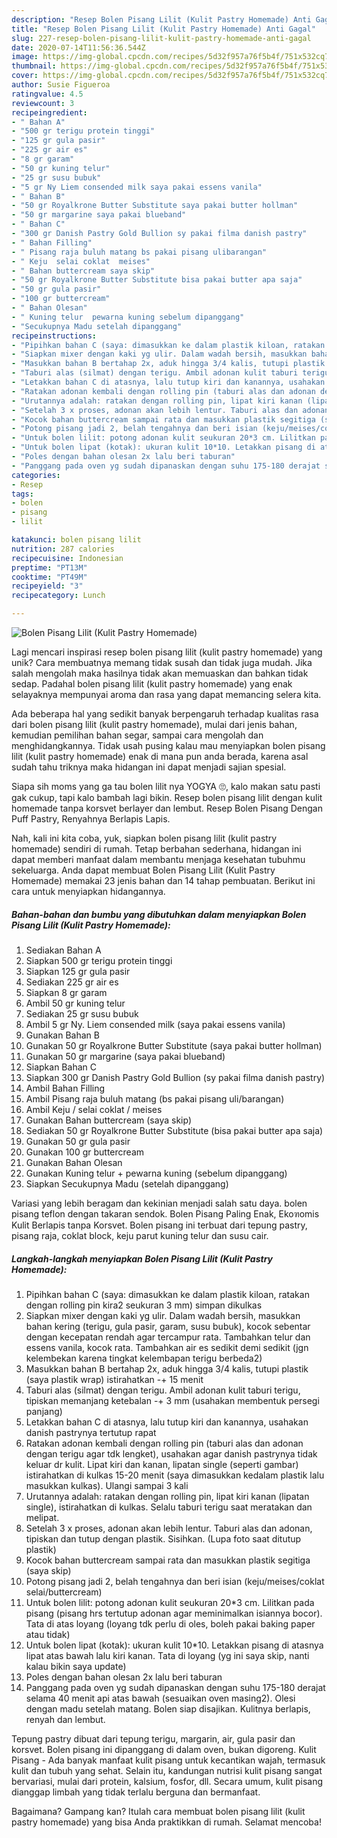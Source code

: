 ```yaml
---
description: "Resep Bolen Pisang Lilit (Kulit Pastry Homemade) Anti Gagal"
title: "Resep Bolen Pisang Lilit (Kulit Pastry Homemade) Anti Gagal"
slug: 227-resep-bolen-pisang-lilit-kulit-pastry-homemade-anti-gagal
date: 2020-07-14T11:56:36.544Z
image: https://img-global.cpcdn.com/recipes/5d32f957a76f5b4f/751x532cq70/bolen-pisang-lilit-kulit-pastry-homemade-foto-resep-utama.jpg
thumbnail: https://img-global.cpcdn.com/recipes/5d32f957a76f5b4f/751x532cq70/bolen-pisang-lilit-kulit-pastry-homemade-foto-resep-utama.jpg
cover: https://img-global.cpcdn.com/recipes/5d32f957a76f5b4f/751x532cq70/bolen-pisang-lilit-kulit-pastry-homemade-foto-resep-utama.jpg
author: Susie Figueroa
ratingvalue: 4.5
reviewcount: 3
recipeingredient:
- " Bahan A"
- "500 gr terigu protein tinggi"
- "125 gr gula pasir"
- "225 gr air es"
- "8 gr garam"
- "50 gr kuning telur"
- "25 gr susu bubuk"
- "5 gr Ny Liem consended milk saya pakai essens vanila"
- " Bahan B"
- "50 gr Royalkrone Butter Substitute saya pakai butter hollman"
- "50 gr margarine saya pakai blueband"
- " Bahan C"
- "300 gr Danish Pastry Gold Bullion sy pakai filma danish pastry"
- " Bahan Filling"
- " Pisang raja buluh matang bs pakai pisang ulibarangan"
- " Keju  selai coklat  meises"
- " Bahan buttercream saya skip"
- "50 gr Royalkrone Butter Substitute bisa pakai butter apa saja"
- "50 gr gula pasir"
- "100 gr buttercream"
- " Bahan Olesan"
- " Kuning telur  pewarna kuning sebelum dipanggang"
- "Secukupnya Madu setelah dipanggang"
recipeinstructions:
- "Pipihkan bahan C (saya: dimasukkan ke dalam plastik kiloan, ratakan dengan rolling pin kira2 seukuran 3 mm) simpan dikulkas"
- "Siapkan mixer dengan kaki yg ulir. Dalam wadah bersih, masukkan bahan kering (terigu, gula pasir, garam, susu bubuk), kocok sebentar dengan kecepatan rendah agar tercampur rata. Tambahkan telur dan essens vanila, kocok rata. Tambahkan air es sedikit demi sedikit (jgn kelembekan karena tingkat kelembapan terigu berbeda2)"
- "Masukkan bahan B bertahap 2x, aduk hingga 3/4 kalis, tutupi plastik (saya plastik wrap) istirahatkan -+ 15 menit"
- "Taburi alas (silmat) dengan terigu. Ambil adonan kulit taburi terigu, tipiskan memanjang ketebalan -+ 3 mm (usahakan membentuk persegi panjang)"
- "Letakkan bahan C di atasnya, lalu tutup kiri dan kanannya, usahakan danish pastrynya tertutup rapat"
- "Ratakan adonan kembali dengan rolling pin (taburi alas dan adonan dengan terigu agar tdk lengket), usahakan agar danish pastrynya tidak keluar dr kulit. Lipat kiri dan kanan, lipatan single (seperti gambar) istirahatkan di kulkas 15-20 menit (saya dimasukkan kedalam plastik lalu masukkan kulkas). Ulangi sampai 3 kali"
- "Urutannya adalah: ratakan dengan rolling pin, lipat kiri kanan (lipatan single), istirahatkan di kulkas. Selalu taburi terigu saat meratakan dan melipat."
- "Setelah 3 x proses, adonan akan lebih lentur. Taburi alas dan adonan, tipiskan dan tutup dengan plastik. Sisihkan. (Lupa foto saat ditutup plastik)"
- "Kocok bahan buttercream sampai rata dan masukkan plastik segitiga (saya skip)"
- "Potong pisang jadi 2, belah tengahnya dan beri isian (keju/meises/coklat selai/buttercream)"
- "Untuk bolen lilit: potong adonan kulit seukuran 20*3 cm. Lilitkan pada pisang (pisang hrs tertutup adonan agar meminimalkan isiannya bocor). Tata di atas loyang (loyang tdk perlu di oles, boleh pakai baking paper atau tidak)"
- "Untuk bolen lipat (kotak): ukuran kulit 10*10. Letakkan pisang di atasnya lipat atas bawah lalu kiri kanan. Tata di loyang (yg ini saya skip, nanti kalau bikin saya update)"
- "Poles dengan bahan olesan 2x lalu beri taburan"
- "Panggang pada oven yg sudah dipanaskan dengan suhu 175-180 derajat selama 40 menit api atas bawah (sesuaikan oven masing2). Olesi dengan madu setelah matang. Bolen siap disajikan. Kulitnya berlapis, renyah dan lembut."
categories:
- Resep
tags:
- bolen
- pisang
- lilit

katakunci: bolen pisang lilit 
nutrition: 287 calories
recipecuisine: Indonesian
preptime: "PT13M"
cooktime: "PT49M"
recipeyield: "3"
recipecategory: Lunch

---
```



![Bolen Pisang Lilit (Kulit Pastry Homemade)](https://img-global.cpcdn.com/recipes/5d32f957a76f5b4f/751x532cq70/bolen-pisang-lilit-kulit-pastry-homemade-foto-resep-utama.jpg)

Lagi mencari inspirasi resep bolen pisang lilit (kulit pastry homemade) yang unik? Cara membuatnya memang tidak susah dan tidak juga mudah. Jika salah mengolah maka hasilnya tidak akan memuaskan dan bahkan tidak sedap. Padahal bolen pisang lilit (kulit pastry homemade) yang enak selayaknya mempunyai aroma dan rasa yang dapat memancing selera kita.

Ada beberapa hal yang sedikit banyak berpengaruh terhadap kualitas rasa dari bolen pisang lilit (kulit pastry homemade), mulai dari jenis bahan, kemudian pemilihan bahan segar, sampai cara mengolah dan menghidangkannya. Tidak usah pusing kalau mau menyiapkan bolen pisang lilit (kulit pastry homemade) enak di mana pun anda berada, karena asal sudah tahu triknya maka hidangan ini dapat menjadi sajian spesial.

Siapa sih moms yang ga tau bolen lilit nya YOGYA 🙄, kalo makan satu pasti gak cukup, tapi kalo bambah lagi bikin. Resep bolen pisang lilit dengan kulit homemade tanpa korsvet berlayer dan lembut. Resep Bolen Pisang Dengan Puff Pastry, Renyahnya Berlapis Lapis.


Nah, kali ini kita coba, yuk, siapkan bolen pisang lilit (kulit pastry homemade) sendiri di rumah. Tetap berbahan sederhana, hidangan ini dapat memberi manfaat dalam membantu menjaga kesehatan tubuhmu sekeluarga. Anda dapat membuat Bolen Pisang Lilit (Kulit Pastry Homemade) memakai 23 jenis bahan dan 14 tahap pembuatan. Berikut ini cara untuk menyiapkan hidangannya.

<!--inarticleads1-->

##### Bahan-bahan dan bumbu yang dibutuhkan dalam menyiapkan Bolen Pisang Lilit (Kulit Pastry Homemade):

1. Sediakan  Bahan A
1. Siapkan 500 gr terigu protein tinggi
1. Siapkan 125 gr gula pasir
1. Sediakan 225 gr air es
1. Siapkan 8 gr garam
1. Ambil 50 gr kuning telur
1. Sediakan 25 gr susu bubuk
1. Ambil 5 gr Ny. Liem consended milk (saya pakai essens vanila)
1. Gunakan  Bahan B
1. Gunakan 50 gr Royalkrone Butter Substitute (saya pakai butter hollman)
1. Gunakan 50 gr margarine (saya pakai blueband)
1. Siapkan  Bahan C
1. Siapkan 300 gr Danish Pastry Gold Bullion (sy pakai filma danish pastry)
1. Ambil  Bahan Filling
1. Ambil  Pisang raja buluh matang (bs pakai pisang uli/barangan)
1. Ambil  Keju / selai coklat / meises
1. Gunakan  Bahan buttercream (saya skip)
1. Sediakan 50 gr Royalkrone Butter Substitute (bisa pakai butter apa saja)
1. Gunakan 50 gr gula pasir
1. Gunakan 100 gr buttercream
1. Gunakan  Bahan Olesan
1. Gunakan  Kuning telur + pewarna kuning (sebelum dipanggang)
1. Siapkan Secukupnya Madu (setelah dipanggang)


Variasi yang lebih beragam dan kekinian menjadi salah satu daya. bolen pisang teflon dengan takaran sendok. Bolen Pisang Paling Enak, Ekoฑomis Kulit Berlapis tanpa Korsvet. Bolen pisang ini terbuat dari tepung pastry, pisang raja, coklat block, keju parut kuning telur dan susu cair. 

<!--inarticleads2-->

##### Langkah-langkah menyiapkan Bolen Pisang Lilit (Kulit Pastry Homemade):

1. Pipihkan bahan C (saya: dimasukkan ke dalam plastik kiloan, ratakan dengan rolling pin kira2 seukuran 3 mm) simpan dikulkas
1. Siapkan mixer dengan kaki yg ulir. Dalam wadah bersih, masukkan bahan kering (terigu, gula pasir, garam, susu bubuk), kocok sebentar dengan kecepatan rendah agar tercampur rata. Tambahkan telur dan essens vanila, kocok rata. Tambahkan air es sedikit demi sedikit (jgn kelembekan karena tingkat kelembapan terigu berbeda2)
1. Masukkan bahan B bertahap 2x, aduk hingga 3/4 kalis, tutupi plastik (saya plastik wrap) istirahatkan -+ 15 menit
1. Taburi alas (silmat) dengan terigu. Ambil adonan kulit taburi terigu, tipiskan memanjang ketebalan -+ 3 mm (usahakan membentuk persegi panjang)
1. Letakkan bahan C di atasnya, lalu tutup kiri dan kanannya, usahakan danish pastrynya tertutup rapat
1. Ratakan adonan kembali dengan rolling pin (taburi alas dan adonan dengan terigu agar tdk lengket), usahakan agar danish pastrynya tidak keluar dr kulit. Lipat kiri dan kanan, lipatan single (seperti gambar) istirahatkan di kulkas 15-20 menit (saya dimasukkan kedalam plastik lalu masukkan kulkas). Ulangi sampai 3 kali
1. Urutannya adalah: ratakan dengan rolling pin, lipat kiri kanan (lipatan single), istirahatkan di kulkas. Selalu taburi terigu saat meratakan dan melipat.
1. Setelah 3 x proses, adonan akan lebih lentur. Taburi alas dan adonan, tipiskan dan tutup dengan plastik. Sisihkan. (Lupa foto saat ditutup plastik)
1. Kocok bahan buttercream sampai rata dan masukkan plastik segitiga (saya skip)
1. Potong pisang jadi 2, belah tengahnya dan beri isian (keju/meises/coklat selai/buttercream)
1. Untuk bolen lilit: potong adonan kulit seukuran 20*3 cm. Lilitkan pada pisang (pisang hrs tertutup adonan agar meminimalkan isiannya bocor). Tata di atas loyang (loyang tdk perlu di oles, boleh pakai baking paper atau tidak)
1. Untuk bolen lipat (kotak): ukuran kulit 10*10. Letakkan pisang di atasnya lipat atas bawah lalu kiri kanan. Tata di loyang (yg ini saya skip, nanti kalau bikin saya update)
1. Poles dengan bahan olesan 2x lalu beri taburan
1. Panggang pada oven yg sudah dipanaskan dengan suhu 175-180 derajat selama 40 menit api atas bawah (sesuaikan oven masing2). Olesi dengan madu setelah matang. Bolen siap disajikan. Kulitnya berlapis, renyah dan lembut.


Tepung pastry dibuat dari tepung terigu, margarin, air, gula pasir dan korsvet. Bolen pisang ini dipanggang di dalam oven, bukan digoreng. Kulit Pisang - Ada banyak manfaat kulit pisang untuk kecantikan wajah, termasuk kulit dan tubuh yang sehat. Selain itu, kandungan nutrisi kulit pisang sangat bervariasi, mulai dari protein, kalsium, fosfor, dll. Secara umum, kulit pisang dianggap limbah yang tidak terlalu berguna dan bermanfaat. 

Bagaimana? Gampang kan? Itulah cara membuat bolen pisang lilit (kulit pastry homemade) yang bisa Anda praktikkan di rumah. Selamat mencoba!
